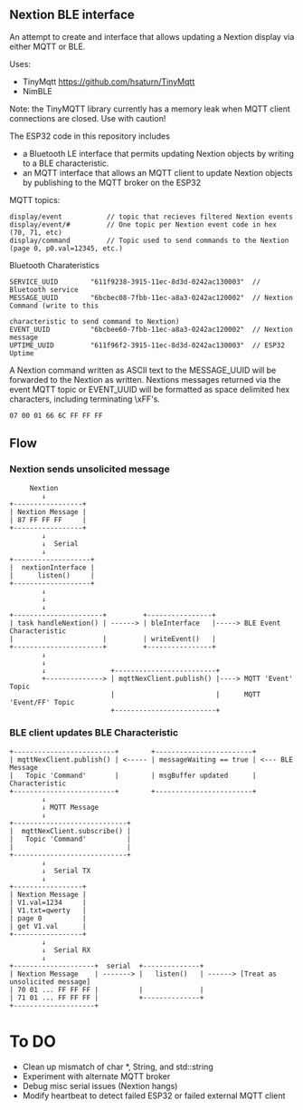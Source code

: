 ## Nextion BLE interface

An attempt to create and interface that allows updating a Nextion display via either MQTT or BLE.

Uses:

* TinyMqtt https://github.com/hsaturn/TinyMqtt
* NimBLE

Note: the TinyMQTT library currently has a memory leak when MQTT client connections are closed. Use with caution!

The ESP32 code in this repository includes 

* a Bluetooth LE interface that permits updating Nextion objects by writing to a BLE characteristic. 
* an MQTT interface that allows an MQTT client to update Nextion objects by publishing to the MQTT broker on the ESP32

MQTT topics:
```
display/event           // topic that recieves filtered Nextion events
display/event/#         // One topic per Nextion event code in hex (70, 71, etc)
display/command         // Topic used to send commands to the Nextion (page 0, p0.val=12345, etc.)
```
Bluetooth Charateristics
```
SERVICE_UUID        "611f9238-3915-11ec-8d3d-0242ac130003"  // Bluetooth service
MESSAGE_UUID        "6bcbec08-7fbb-11ec-a8a3-0242ac120002"  // Nextion Command (write to this 
                                                               characteristic to send command to Nextion)
EVENT_UUID          "6bcbee60-7fbb-11ec-a8a3-0242ac120002"  // Nextion message
UPTIME_UUID         "611f96f2-3915-11ec-8d3d-0242ac130003"  // ESP32 Uptime
```
A Nextion command written as ASCII text to the MESSAGE_UUID will be forwarded to the Nextion as written.
Nextions messages returned via the event MQTT topic or EVENT_UUID will be formatted as space delimited hex characters, including terminating \xFF's.
```
07 00 01 66 6C FF FF FF
```
## Flow
### Nextion sends unsolicited message

```
     Nextion
        ↓            
+-----------------+
| Nextion Message | 
| 87 FF FF FF     |
+-----------------+
        ↓
        ↓  Serial
        ↓
+-------------------+ 
|  nextionInterface |
|      listen()     | 
+-------------------+ 
        ↓
        ↓
        ↓
+----------------------+         +----------------+
| task handleNextion() | ------> | bleInterface   |-----> BLE Event Characteristic
|                      |         | writeEvent()   |
+----------------------+         +----------------+
        ↓
        ↓
        ↓                +-------------------------+
        +--------------> | mqttNexClient.publish() |----> MQTT 'Event' Topic
                         |                         |      MQTT 'Event/FF' Topic
                         +-------------------------+

```

### BLE client updates BLE Characteristic

```
+-------------------------+        +------------------------+
| mqttNexClient.publish() | <----- | messageWaiting == true | <--- BLE Message
|   Topic 'Command'       |        | msgBuffer updated      |      Characteristic
+-------------------------+        +------------------------+
        ↓
        ↓ MQTT Message
        ↓
+----------------------------+
|  mqttNexClient.subscribe() |
|   Topic 'Command'          |
|                            |
+----------------------------+
        ↓
        ↓  Serial TX
        ↓
+-----------------+
| Nextion Message |
| V1.val=1234     |
| V1.txt=qwerty   |
| page 0          |
| get V1.val      |
+-----------------+
        ↓
        ↓  Serial RX
        ↓
+--------------------+  serial  +--------------+
| Nextion Message    | -------> |   listen()   | ------> [Treat as unsolicited message]
| 70 01 ... FF FF FF |          |              |
| 71 01 ... FF FF FF |          +--------------+
+--------------------+

```
# To DO

* Clean up mismatch of char *, String, and std::string
* Experiment with alternate MQTT broker
* Debug misc serial issues (Nextion hangs)
* Modify heartbeat to detect failed ESP32 or failed external MQTT client